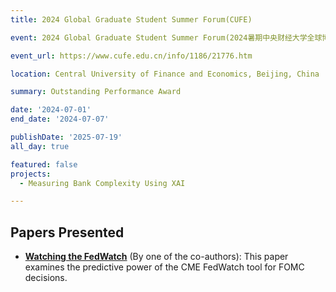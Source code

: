 ```yaml
---
title: 2024 Global Graduate Student Summer Forum(CUFE)

event: 2024 Global Graduate Student Summer Forum(2024暑期中央财经大学全球博士生论坛)

event_url: https://www.cufe.edu.cn/info/1186/21776.htm

location: Central University of Finance and Economics, Beijing, China

summary: Outstanding Performance Award

date: '2024-07-01'
end_date: '2024-07-07'

publishDate: '2025-07-19'
all_day: true

featured: false
projects:
  - Measuring Bank Complexity Using XAI

---
```

## Papers Presented

- [**Watching the FedWatch**](https://henryhuang1996.github.io/Shengyu-Huang.github.io/project/watching-the-fedwatch/) (By one of the co-authors): This paper examines the predictive power of the CME FedWatch tool for FOMC decisions.